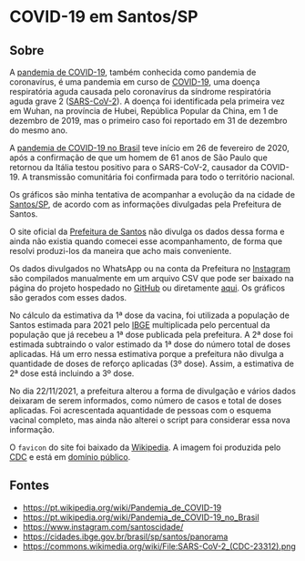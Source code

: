# COVID-19 em Santos/SP

## Sobre

A [pandemia de COVID-19](https://pt.wikipedia.org/wiki/Pandemia_de_COVID-19), também conhecida como pandemia de coronavírus, é uma pandemia em curso de [COVID-19](https://pt.wikipedia.org/wiki/COVID-19), uma doença respiratória aguda causada pelo coronavírus da síndrome respiratória aguda grave 2 ([SARS-CoV-2](https://pt.wikipedia.org/wiki/Coronav%C3%ADrus_da_s%C3%ADndrome_respirat%C3%B3ria_aguda_grave_2)). A doença foi identificada pela primeira vez em Wuhan, na província de Hubei, República Popular da China, em 1 de dezembro de 2019, mas o primeiro caso foi reportado em 31 de dezembro do mesmo ano.

A [pandemia de COVID-19 no Brasil](https://pt.wikipedia.org/wiki/Pandemia_de_COVID-19_no_Brasil) teve início em 26 de fevereiro de 2020, após a confirmação de que um homem de 61 anos de São Paulo que retornou da Itália testou positivo para o SARS-CoV-2, causador da COVID-19. A transmissão comunitária foi confirmada para todo o território nacional.

Os gráficos são minha tentativa de acompanhar a evolução da  na cidade de [Santos/SP](https://pt.wikipedia.org/wiki/Santos), de acordo com as informações divulgadas pela Prefeitura de Santos.

O site oficial da [Prefeitura de Santos](https://egov.santos.sp.gov.br/santosmapeada/Saude/DadosDEVIG/MapaDEVIG/#) não divulga os dados dessa forma e ainda não existia quando comecei esse acompanhamento, de forma que resolvi produzi-los da maneira que acho mais conveniente.

Os dados divulgados no WhatsApp ou na conta da Prefeitura no [Instagram](https://www.instagram.com/santoscidade/) são compilados manualmente em um arquivo CSV que pode ser baixado na página do projeto hospedado no [GitHub](https://github.com/jmsvaz/covidsantos) ou diretamente [aqui](https://github.com/jmsvaz/covidsantos/blob/main/data/data.csv?raw=true). Os gráficos são gerados com esses dados.

No cálculo da estimativa da 1ª dose da vacina, foi utilizada a população de Santos estimada para 2021 pelo [IBGE](https://cidades.ibge.gov.br/brasil/sp/santos/panorama) multiplicada pelo percentual da população que já recebeu a 1ª dose publicada pela prefeitura. A 2ª dose foi estimada subtraindo o valor estimado da 1ª dose do número total de doses aplicadas. Há um erro nessa estimativa porque a prefeitura não divulga a quantidade de doses de reforço aplicadas (3º dose). Assim, a estimativa de 2ª dose está incluindo a 3º dose.

No dia 22/11/2021, a prefeitura alterou a forma de divulgação e vários dados deixaram de serem informados, como número de casos e total de doses aplicadas. Foi acrescentada aquantidade de pessoas com o esquema vacinal completo, mas ainda não alterei o script para considerar essa nova informação.

O `favicon` do site foi baixado da [Wikipedia](https://commons.wikimedia.org/wiki/File:SARS-CoV-2_(CDC-23312).png). A imagem foi produzida pelo [CDC](https://en.wikipedia.org/wiki/Centers_for_Disease_Control_and_Prevention) e está em [domínio público](https://phil.cdc.gov/Details.aspx?pid=23312).

## Fontes

* <https://pt.wikipedia.org/wiki/Pandemia_de_COVID-19>
* <https://pt.wikipedia.org/wiki/Pandemia_de_COVID-19_no_Brasil>
* <https://www.instagram.com/santoscidade/>
* <https://cidades.ibge.gov.br/brasil/sp/santos/panorama>
* <https://commons.wikimedia.org/wiki/File:SARS-CoV-2_(CDC-23312).png>
